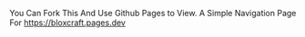 You Can Fork This And Use Github Pages to View.
A Simple Navigation Page For https://bloxcraft.pages.dev
